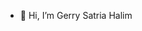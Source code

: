 - 👋 Hi, I’m Gerry Satria Halim

<!---
GerrysatriaH/GerrysatriaH is a ✨ special ✨ repository because its `README.md` (this file) appears on your GitHub profile.
You can click the Preview link to take a look at your changes.
--->
